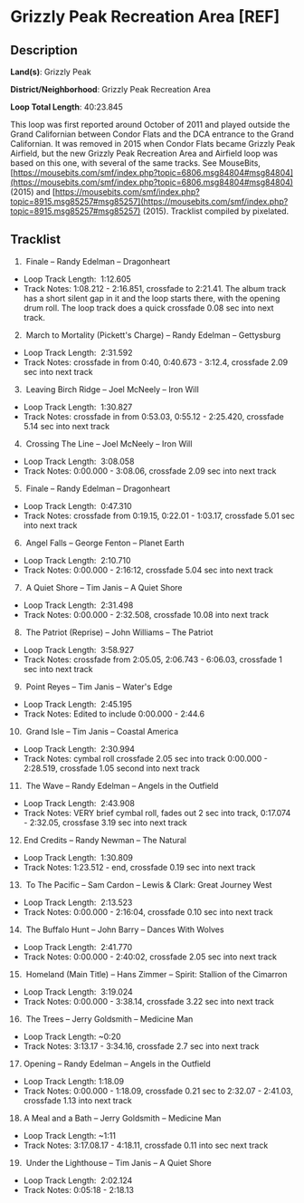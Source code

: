 # Grizzly Peak Recreation Area [REF]

## Description

**Land(s)**: Grizzly Peak

**District/Neighborhood**: Grizzly Peak Recreation Area

**Loop Total Length**: 40:23.845

This loop was first reported around October of 2011 and played outside the Grand Californian between Condor Flats and the DCA entrance to the Grand Californian. It was removed in 2015 when Condor Flats became Grizzly Peak Airfield, but the new Grizzly Peak Recreation Area and Airfield loop was based on this one, with several of the same tracks. See MouseBits, [https://mousebits.com/smf/index.php?topic=6806.msg84804#msg84804](https://mousebits.com/smf/index.php?topic=6806.msg84804#msg84804) (2015) and [https://mousebits.com/smf/index.php?topic=8915.msg85257#msg85257](https://mousebits.com/smf/index.php?topic=8915.msg85257#msg85257) (2015). Tracklist compiled by pixelated.

## Tracklist

1.  Finale – Randy Edelman – Dragonheart 
- Loop Track Length:  1:12.605
- Track Notes: 1:08.212 - 2:16.851, crossfade to 2:21.41. The album track has a short silent gap in it and the loop starts there, with the opening drum roll. The loop track does a quick crossfade 0.08 sec into next track.

2.  March to Mortality (Pickett's Charge) – Randy Edelman – Gettysburg 
- Loop Track Length:  2:31.592
- Track Notes: crossfade in from 0:40, 0:40.673 - 3:12.4, crossfade 2.09 sec into next track

3.  Leaving Birch Ridge – Joel McNeely – Iron Will 
- Loop Track Length:  1:30.827
- Track Notes: crossfade in from 0:53.03, 0:55.12 - 2:25.420, crossfade 5.14 sec into next track

4.  Crossing The Line – Joel McNeely – Iron Will 
- Loop Track Length:  3:08.058
- Track Notes: 0:00.000 - 3:08.06, crossfade 2.09 sec into next track

5.  Finale – Randy Edelman – Dragonheart 
- Loop Track Length:  0:47.310
- Track Notes: crossfade from 0:19.15, 0:22.01 - 1:03.17, crossfade 5.01 sec into next track

6.  Angel Falls – George Fenton – Planet Earth 
- Loop Track Length:  2:10.710
- Track Notes: 0:00.000 - 2:16:12, crossfade 5.04 sec into next track

7.  A Quiet Shore – Tim Janis – A Quiet Shore 
- Loop Track Length:  2:31.498
- Track Notes: 0:00.000 - 2:32.508, crossfade 10.08 into next track

8.  The Patriot (Reprise) – John Williams – The Patriot 
- Loop Track Length:  3:58.927
- Track Notes: crossfade from 2:05.05, 2:06.743 - 6:06.03, crossfade 1 sec into next track

9.  Point Reyes – Tim Janis – Water's Edge 
- Loop Track Length:  2:45.195
- Track Notes: Edited to include 0:00.000 - 2:44.6

10.  Grand Isle – Tim Janis – Coastal America 
- Loop Track Length:  2:30.994
- Track Notes: cymbal roll crossfade 2.05 sec into track 0:00.000 - 2:28.519, crossfade 1.05 second into next track

11.  The Wave – Randy Edelman – Angels in the Outfield 
- Loop Track Length:  2:43.908
- Track Notes: VERY brief cymbal roll, fades out 2 sec into track, 0:17.074 - 2:32.05, crossfase 3.19 sec into next track

12. End Credits – Randy Newman – The Natural 
- Loop Track Length:  1:30.809
- Track Notes: 1:23.512 - end, crossfade 0.19 sec into next track

13.  To The Pacific – Sam Cardon – Lewis & Clark: Great Journey West 
- Loop Track Length:  2:13.523
- Track Notes: 0:00.000 - 2:16:04, crossfade 0.10 sec into next track

14.  The Buffalo Hunt – John Barry – Dances With Wolves 
- Loop Track Length:  2:41.770
- Track Notes: 0:00.000 - 2:40:02, crossfade 2.05 sec into next track

15.  Homeland (Main Title) – Hans Zimmer – Spirit: Stallion of the Cimarron 
- Loop Track Length:  3:19.024
- Track Notes: 0:00.000 - 3:38.14, crossfade 3.22 sec into next track

16.  The Trees – Jerry Goldsmith – Medicine Man 
- Loop Track Length: ~0:20
- Track Notes: 3:13.17 - 3:34.16, crossfade 2.7 sec into next track

17. Opening – Randy Edelman – Angels in the Outfield 
- Loop Track Length: 1:18.09
- Track Notes: 0:00.000 - 1:18.09, crossfade 0.21 sec to 2:32.07 - 2:41.03, crossfade 1.13 into next track

18. A Meal and a Bath – Jerry Goldsmith – Medicine Man
- Loop Track Length: ~1:11
- Track Notes: 3:17.08.17 - 4:18.11, crossfade 0.11 into sec next track

19.  Under the Lighthouse – Tim Janis – A Quiet Shore 
- Loop Track Length:  2:02.124
- Track Notes: 0:05:18 - 2:18.13
